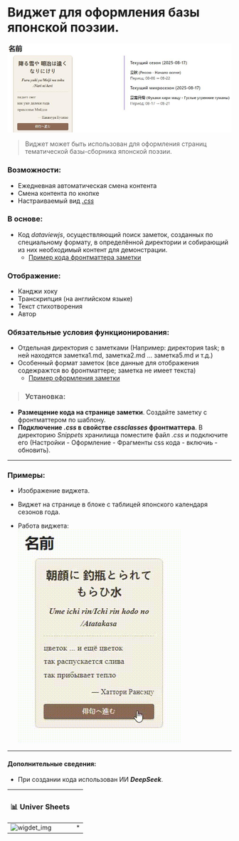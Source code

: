 # Виджет для оформления базы японской поэзии.
![note_img](https://github.com/viiksi454/widget-with-daily-and-sequential-change-of-selected-haiku/blob/main/note_img.jpeg)
>Виджет может быть использован для оформления страниц тематической базы-сборника японской поэзии.
### Возможности:
- Ежедневная автоматическая смена контента
- Смена контента по кнопке
- Настраиваемый вид _[.css](https://github.com/viiksi454/widget-with-daily-and-sequential-change-of-selected-haiku/blob/main/haiku.css)_
### В основе:
- Код _dataviewjs_, осуществляющий поиск заметок, созданных по специальному формату, в определённой директории и собирающий из них необходимый контент для демонстрации.
  - [Пример кода фронтматтера заметки](https://github.com/viiksi454/widget-with-daily-and-sequential-change-of-selected-haiku/blob/main/note%20frontmatter)
### Отображение:
- Канджи хоку
- Транскрипция (на английском языке)
- Текст стихотворения
- Автор 
### Обязательные условия функционирования:
- Отдельная директория с заметками (Например: директория task; в ней находятся заметка1.md, заметка2.md ... заметка5.md и т.д.)
- Особенный формат заметок (все данные для отображения содежражтся во фронтматтере; заметка не имеет текста)
  - [Пример оформления заметки](https://github.com/viiksi454/widget-with-daily-and-sequential-change-of-selected-haiku/blob/main/%D0%B2%D0%B5%D1%81%D0%B5%D0%BD%D0%BD%D0%B5%D0%B5%20%D0%BC%D0%BE%D1%80%D0%B5.md)
>### Установка:
- **Размещение кода на странице заметки**. Создайте заметку с фронтматтером по шаблону.
- **Подключение _.css_ в свойстве _cssclasses_ фронтматтера**. В директорию _Snippets_ хранилища поместите файл _.css_ и подключите его (Настройки - Оформление - Фрагменты css кода - включиь - обновить).
---
### Примеры:
- Изображение виджета.


- Виджет на странице в блоке с таблицей японского календаря сезонов года.


- Работа виджета:
![widget_work](https://github.com/viiksi454/widget-with-daily-and-sequential-change-of-selected-haiku/blob/main/widget_work.gif)
---
#### Дополнительные сведения:
- При создании кода использован ИИ **_DeepSeek_**.


| <h3>📊 Univer Sheets</h3> | |
| :------------------------ | :------------------- |
|![wigdet_img](https://github.com/user-attachments/assets/e14d4cff-0c59-42dc-844e-bf5bb27cf02d)|*|
